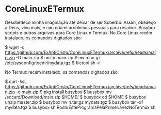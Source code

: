 # CoreLinuxETermux
Desobedeço minha imaginação até deixar de ser Soberbo. Assim, obedeço à Deus, vivo mais, e não criarei problemas pessoais para resolver.
Busybox scripts e outros arquivos para Core Linux e Termux.
No Core Linux recém instalado, os comandos digitados são:

$ wget -c https://github.com/ExAntiCristo/CoreLinuxETermux/archive/refs/heads/main.zip -O main.zip
$ unzip main.zip
$ mv n.tar.gz /etc/sysconfig/tcedir/mydata.tgz
$ filetool.sh -r

No Termux recém instalado, os comandos digitados são:

$ curl -ksL https://github.com/ExAntiCristo/CoreLinuxETermux/archive/refs/heads/main.zip -o main.zip
$ pkg install busybox
$ busybox mv /sdcard/Download/main.zip $HOME/
$ busybox cd $HOME
$ busybox unzip master.zip
$ busybox mv n.tar.gz mydata.tgz
$ busybox tar -xf mydata.tgz
$ busybox sh RodarEsteProgramaPelaPrimeiraVezNoTermux.sh
